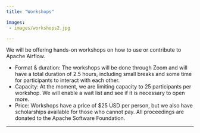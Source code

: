 ```yaml
---
title: "Workshops"

images:
 - images/workshops2.jpg

---
```


We will be offering hands-on workshops on how to use or contribute to Apache Airflow. 

* Format & duration: The workshops will be done through Zoom and will have a total duration of 2.5 hours, including small breaks and some time for participants to interact with each other.
* Capacity: At the moment, we are limiting capacity to 25 participants per workshop. We will enable a wait list and see if it is necessary to open more.
* Price: Workshops have a price of $25 USD per person, but we also have scholarships available for those who cannot pay. All proceedings are donated to the Apache Software Foundation.

---

